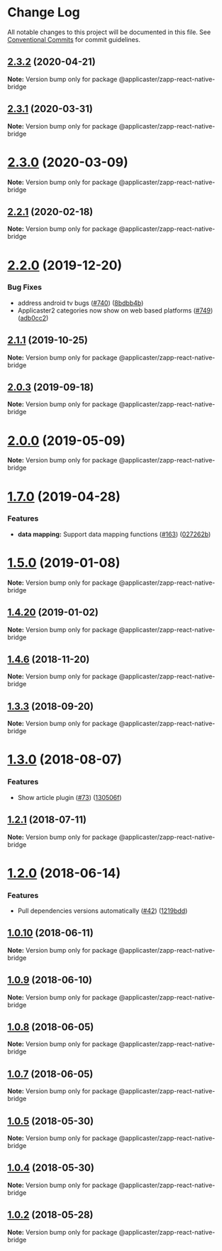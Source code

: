 # Change Log

All notable changes to this project will be documented in this file.
See [Conventional Commits](https://conventionalcommits.org) for commit guidelines.

<a name="2.3.2"></a>
## [2.3.2](https://github.com/applicaster/quickbrick/compare/v2.3.2-rc.11...v2.3.2) (2020-04-21)




**Note:** Version bump only for package @applicaster/zapp-react-native-bridge

<a name="2.3.1"></a>
## [2.3.1](https://github.com/applicaster/quickbrick/compare/v2.3.1-rc.11...v2.3.1) (2020-03-31)




**Note:** Version bump only for package @applicaster/zapp-react-native-bridge

<a name="2.3.0"></a>
# [2.3.0](https://github.com/applicaster/quickbrick/compare/v2.2.2-rc.14...v2.3.0) (2020-03-09)




**Note:** Version bump only for package @applicaster/zapp-react-native-bridge

<a name="2.2.1"></a>
## [2.2.1](https://github.com/applicaster/quickbrick/compare/v2.2.1-rc.25...v2.2.1) (2020-02-18)




**Note:** Version bump only for package @applicaster/zapp-react-native-bridge

<a name="2.2.0"></a>
# [2.2.0](https://github.com/applicaster/quickbrick/compare/v2.1.2-rc.7...v2.2.0) (2019-12-20)


### Bug Fixes

* address android tv bugs ([#740](https://github.com/applicaster/quickbrick/issues/740)) ([8bdbb4b](https://github.com/applicaster/quickbrick/commit/8bdbb4b))
* Applicaster2 categories now show on web based platforms ([#749](https://github.com/applicaster/quickbrick/issues/749)) ([adb0cc2](https://github.com/applicaster/quickbrick/commit/adb0cc2))




<a name="2.1.1"></a>
## [2.1.1](https://github.com/applicaster/quickbrick/compare/v2.0.5-rc.2...v2.1.1) (2019-10-25)




**Note:** Version bump only for package @applicaster/zapp-react-native-bridge

<a name="2.0.3"></a>
## [2.0.3](https://github.com/applicaster/quickbrick/compare/v2.0.3-rc.74...v2.0.3) (2019-09-18)




**Note:** Version bump only for package @applicaster/zapp-react-native-bridge

<a name="2.0.0"></a>
# [2.0.0](https://github.com/applicaster/quickbrick/compare/v1.7.4...v2.0.0) (2019-05-09)




**Note:** Version bump only for package @applicaster/zapp-react-native-bridge

<a name="1.7.0"></a>

# [1.7.0](https://github.com/applicaster/quickbrick/compare/v1.5.0...v1.7.0) (2019-04-28)

### Features

- **data mapping:** Support data mapping functions ([#163](https://github.com/applicaster/quickbrick/issues/163)) ([027262b](https://github.com/applicaster/quickbrick/commit/027262b))

<a name="1.5.0"></a>

# [1.5.0](https://github.com/applicaster/quickbrick/compare/v1.4.20-rc.0...v1.5.0) (2019-01-08)

**Note:** Version bump only for package @applicaster/zapp-react-native-bridge

<a name="1.4.20"></a>

## [1.4.20](https://github.com/applicaster/quickbrick/compare/v1.4.20-rc.0...v1.4.20) (2019-01-02)

**Note:** Version bump only for package @applicaster/zapp-react-native-bridge

<a name="1.4.6"></a>

## [1.4.6](https://github.com/applicaster/quickbrick/compare/v1.4.6-rc.0...v1.4.6) (2018-11-20)

**Note:** Version bump only for package @applicaster/zapp-react-native-bridge

<a name="1.3.3"></a>

## [1.3.3](https://github.com/applicaster/quickbrick/compare/v1.3.2...v1.3.3) (2018-09-20)

**Note:** Version bump only for package @applicaster/zapp-react-native-bridge

<a name="1.3.0"></a>

# [1.3.0](https://github.com/applicaster/quickbrick/compare/v1.2.21...v1.3.0) (2018-08-07)

### Features

- Show article plugin ([#73](https://github.com/applicaster/quickbrick/issues/73)) ([130506f](https://github.com/applicaster/quickbrick/commit/130506f))

<a name="1.2.1"></a>

## [1.2.1](https://github.com/applicaster/quickbrick/compare/v1.2.0...v1.2.1) (2018-07-11)

**Note:** Version bump only for package @applicaster/zapp-react-native-bridge

<a name="1.2.0"></a>

# [1.2.0](https://github.com/applicaster/quickbrick/compare/v1.1.0...v1.2.0) (2018-06-14)

### Features

- Pull dependencies versions automatically ([#42](https://github.com/applicaster/quickbrick/issues/42)) ([1219bdd](https://github.com/applicaster/quickbrick/commit/1219bdd))

<a name="1.0.10"></a>

## [1.0.10](https://github.com/applicaster/quickbrick/compare/v1.0.9...v1.0.10) (2018-06-11)

**Note:** Version bump only for package @applicaster/zapp-react-native-bridge

<a name="1.0.9"></a>

## [1.0.9](https://github.com/applicaster/quickbrick/compare/v1.0.8...v1.0.9) (2018-06-10)

**Note:** Version bump only for package @applicaster/zapp-react-native-bridge

<a name="1.0.8"></a>

## [1.0.8](https://github.com/applicaster/quickbrick/compare/v1.0.7...v1.0.8) (2018-06-05)

**Note:** Version bump only for package @applicaster/zapp-react-native-bridge

<a name="1.0.7"></a>

## [1.0.7](https://github.com/applicaster/quickbrick/compare/v1.0.6...v1.0.7) (2018-06-05)

**Note:** Version bump only for package @applicaster/zapp-react-native-bridge

<a name="1.0.5"></a>

## [1.0.5](https://github.com/applicaster/quickbrick/compare/v1.0.3...v1.0.5) (2018-05-30)

**Note:** Version bump only for package @applicaster/zapp-react-native-bridge

<a name="1.0.4"></a>

## [1.0.4](https://github.com/applicaster/quickbrick/compare/v1.0.3...v1.0.4) (2018-05-30)

**Note:** Version bump only for package @applicaster/zapp-react-native-bridge

<a name="1.0.2"></a>

## [1.0.2](https://github.com/applicaster/quickbrick/compare/v1.0.1...v1.0.2) (2018-05-28)

**Note:** Version bump only for package @applicaster/zapp-react-native-bridge
